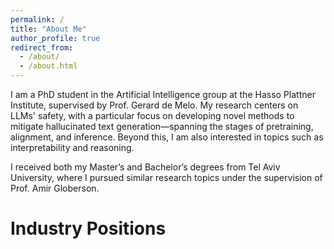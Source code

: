 ```yaml
---
permalink: /
title: "About Me"
author_profile: true
redirect_from: 
  - /about/
  - /about.html
---
```


I am a PhD student in the Artificial Intelligence group at the Hasso Plattner Institute, supervised by Prof. Gerard de Melo. My research centers on LLMs' safety, with a particular focus on developing novel methods to mitigate hallucinated text generation—spanning the stages of pretraining, alignment, and inference. Beyond this, I am also interested in topics such as interpretability and reasoning. 

I received both my Master’s and Bachelor’s degrees from Tel Aviv University, where I pursued similar research topics under the supervision of Prof. Amir Globerson.

Industry Positions
======



